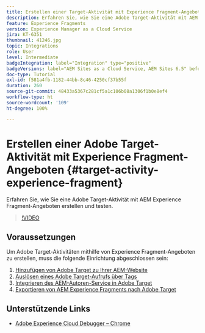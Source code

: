 ```yaml
---
title: Erstellen einer Target-Aktivität mit Experience Fragment-Angeboten
description: Erfahren Sie, wie Sie eine Adobe Target-Aktivität mit AEM Experience Fragment-Angeboten erstellen und testen.
feature: Experience Fragments
version: Experience Manager as a Cloud Service
jira: KT-6351
thumbnail: 41246.jpg
topic: Integrations
role: User
level: Intermediate
badgeIntegration: label="Integration" type="positive"
badgeVersions: label="AEM Sites as a Cloud Service, AEM Sites 6.5" before-title="false"
doc-type: Tutorial
exl-id: f581a4fb-1182-44bb-8c46-4250cf37b55f
duration: 260
source-git-commit: 48433a5367c281cf5a1c106b08a1306f1b0e8ef4
workflow-type: ht
source-wordcount: '109'
ht-degree: 100%

---
```


# Erstellen einer Adobe Target-Aktivität mit Experience Fragment-Angeboten {#target-activity-experience-fragment}

Erfahren Sie, wie Sie eine Adobe Target-Aktivität mit AEM Experience Fragment-Angeboten erstellen und testen.

>[!VIDEO](https://video.tv.adobe.com/v/41246?quality=12&learn=on)

## Voraussetzungen

Um Adobe Target-Aktivitäten mithilfe von Experience Fragment-Angeboten zu erstellen, muss die folgende Einrichtung abgeschlossen sein:

1. [Hinzufügen von Adobe Target zu Ihrer AEM-Website](./add-target-launch-extension.md)
1. [Auslösen eines Adobe Target-Aufrufs über Tags](./load-and-fire-target.md)
1. [Integrieren des AEM-Autoren-Service in Adobe Target](./setup-aem-target-cloud-service.md)
1. [Exportieren von AEM Experience Fragments nach Adobe Target](./export-experience-fragment-target.md)

## Unterstützende Links

* [Adobe Experience Cloud Debugger – Chrome](https://chrome.google.com/webstore/detail/adobe-experience-platform/bfnnokhpnncpkdmbokanobigaccjkpob)
